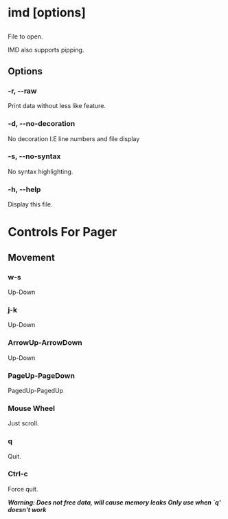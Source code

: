 # imd <file> [options]

## <file>

File to open.

IMD also supports pipping.

## Options

### -r, --raw

Print data without less like feature.

### -d, --no-decoration

No decoration I.E line numbers and file display

### -s, --no-syntax

No syntax highlighting.

### -h, --help

Display this file.


# Controls For Pager

## Movement

### w-s

Up-Down

### j-k

Up-Down

### ArrowUp-ArrowDown

Up-Down

### PageUp-PageDown

PagedUp-PagedUp

### Mouse Wheel

Just scroll.

### q

Quit.

### Ctrl-c

Force quit.

***Warning: Does not free data, will cause memory leaks***
***Only use when `q' doesn't work***
